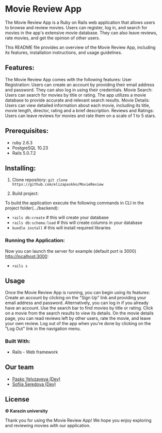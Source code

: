 # Movie Review App

The Movie Review App is a Ruby on Rails web application that allows users to browse and review movies. Users can register, log in, and search for movies in the app's extensive movie database. They can also leave reviews, rate movies, and get the opinion of other users.

This README file provides an overview of the Movie Review App, including its features, installation instructions, and usage guidelines.


## Features:
The Movie Review App comes with the following features:
    User Registration: Users can create an account by providing their email address and password. They can also log in using their credentials.
    Movie Search: Users can search for movies by title or rating. The app utilizes a movie database to provide accurate and relevant search results.
    Movie Details: Users can view detailed information about each movie, including its title, movie length, director, rating and a brief description.
    Reviews and Ratings: Users can leave reviews for movies and rate them on a scale of 1 to 5 stars.


## Prerequisites:
- ruby 2.6.3
- PostgreSQL 10.23
- Rails 5.0.7.2


## Installing:
1) Clone repository:
   ```git clone https://github.com/elizapaskko/MovieReview```

2) Build project:

To build the application execute the following commands in CLI in the project folder(.../backend):
- ``` rails db:create ```  # this will create your database
- ``` rails db:schema:load ```  # this will create columns in your database
- ``` bundle install ```  # this will install required libraries


### Running the Application:
Now you can launch the server for example (default port is 3000) [http://localhost:3000](http://localhost:3000):
- ```rails s```


## Usage
Once the Movie Review App is running, you can begin using its features:
    Create an account by clicking on the "Sign Up" link and providing your email address and password. Alternatively, you can log in if you already have an account.
    Use the search bar to find movies by title or rating. Click on a movie from the search results to view its details.
    On the movie details page, you can read reviews left by other users, rate the movie, and leave your own review.
    Log out of the app when you're done by clicking on the "Log Out" link in the navigation menu.


### Built With:
- Rails - Web framework


## Our team
* [Pasko Yelyzaveya (Dev)](https://github.com/elizapaskko)
* [Sofiia Seredova (Dev)](https://github.com/sseredova)


## License
__©️ Karazin university__

Thank you for using the Movie Review App! We hope you enjoy exploring and reviewing movies with our application.
